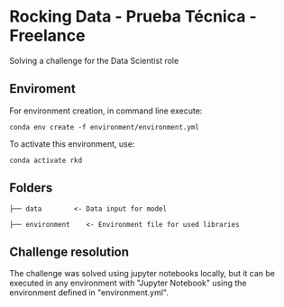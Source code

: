 # Rocking Data - Prueba Técnica - Freelance

Solving a challenge for the Data Scientist role

## Enviroment

For environment creation, in command line execute:

```
conda env create -f environment/environment.yml
```

To activate this environment, use:
```
conda activate rkd
```

## Folders

    ├── data        <- Data input for model
    
    ├── environment    <- Environment file for used libraries

## Challenge resolution

The challenge was solved using jupyter notebooks locally, but it can be executed in any environment with "Jupyter Notebook" using the environment defined in "environment.yml".
